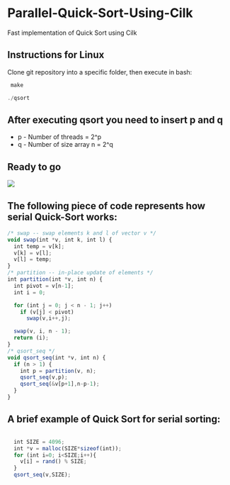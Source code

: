 # Parallel-Quick-Sort-Using-Cilk
Fast implementation of Quick Sort using Cilk
## Instructions for Linux
Clone  git repository into a specific folder, then execute in bash:
```javascript
 make
````
```javascript
./qsort
````
## After executing qsort you need to insert p and q

* p - Number of threads = 2^p
* q - Number of size array n = 2^q
## Ready to go
![](example.gif) 
## The following piece of code represents how serial Quick-Sort works:
```javascript
/* swap -- swap elements k and l of vector v */
void swap(int *v, int k, int l) {
  int temp = v[k];
  v[k] = v[l];
  v[l] = temp;
}
/* partition -- in-place update of elements */
int partition(int *v, int n) {
  int pivot = v[n-1];
  int i = 0;

  for (int j = 0; j < n - 1; j++)
    if (v[j] < pivot)
      swap(v,i++,j);

  swap(v, i, n - 1);
  return (i);
}
/* qsort_seq */
void qsort_seq(int *v, int n) {
  if (n > 1) {
    int p = partition(v, n);
    qsort_seq(v,p);
    qsort_seq(&v[p+1],n-p-1);
  }
}
```
## A brief example of Quick Sort for serial sorting:

```javascript

  int SIZE = 4096;
  int *v = malloc(SIZE*sizeof(int));
  for (int i=0; i<SIZE;i++){
    v[i] = rand() % SIZE;
  }
  qsort_seq(v,SIZE);
```


